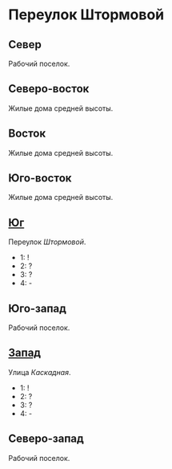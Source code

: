 # Переулок Штормовой

## Север

Рабочий поселок.

## Северо-восток

Жилые дома средней высоты.

## Восток

Жилые дома средней высоты.

## Юго-восток

Жилые дома средней высоты.

## [Юг](./580070.md)

Переулок *Штормовой*.

* 1:    !
* 2:    ?
* 3:    ?
* 4:    -

## Юго-запад

Рабочий поселок.

## [Запад](./570065.md)

Улица *Каскадная*.

* 1:    !
* 2:    ?
* 3:    ?
* 4:    -

## Северо-запад

Рабочий поселок.
